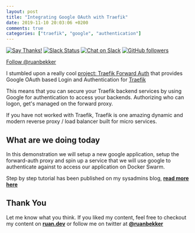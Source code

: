 ```yaml
---
layout: post
title: "Integrating Google OAuth with Traefik"
date: 2019-11-10 20:03:06 +0200
comments: true
categories: ["traefik", "google", "authentication"] 
---
```


[![Say Thanks!](https://img.shields.io/badge/Say%20Thanks-!-1EAEDB.svg)](https://saythanks.io/to/ruanbekker) [![Slack Status](https://linux-hackers-slack.herokuapp.com/badge.svg)](https://linux-hackers-slack.herokuapp.com/) [![Chat on Slack](https://img.shields.io/badge/chat-on_slack-orange.svg)](https://linux-hackers.slack.com/) [![GitHub followers](https://img.shields.io/github/followers/ruanbekker.svg?label=Follow&style=social)](https://github.com/ruanbekker)

<a href="https://twitter.com/ruanbekker?ref_src=twsrc%5Etfw" class="twitter-follow-button" data-show-count="false">Follow @ruanbekker</a><script async src="https://platform.twitter.com/widgets.js" charset="utf-8"></script>

I stumbled upon a really cool [project: Traefik Forward Auth](https://github.com/thomseddon/traefik-forward-auth) that provides Google OAuth based Login and Authentication for [Traefik](https://traefik.io/)

This means that you can secure your Traefik backend services by using Google for authentication to access your backends. Authorizing who can logon, get's managed on the forward proxy.

If you have not worked with Traefik, Traefik is one amazing dynamic and modern reverse proxy / load balancer built for micro services.

## What are we doing today

In this demonstration we will setup a new google application, setup the forward-auth proxy and spin up a service that we will use google to authenticate against to access our application on Docker Swarm.

Step by step tutorial has been published on my sysadmins blog, **[read more here](https://sysadmins.co.za/integrating-google-oauth-with-traefik/?referral=blog.ruanbekker.com)**

## Thank You

Let me know what you think. If you liked my content, feel free to checkout my content on **[ruan.dev](https://ruan.dev/)** or follow me on twitter at **[@ruanbekker](https://twitter.com/ruanbekker)**

<center><script type='text/javascript' src='https://ko-fi.com/widgets/widget_2.js'></script><script type='text/javascript'>kofiwidget2.init('Buy Me a Coffee', '#46b798', 'A6423ZIQ');kofiwidget2.draw();</script></center>

